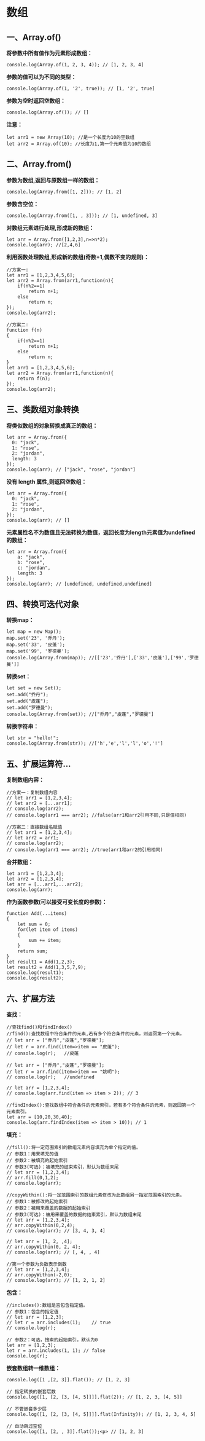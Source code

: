 # 数组

## 一、Array.of()

**将参数中所有值作为元素形成数组：**

```
console.log(Array.of(1, 2, 3, 4)); // [1, 2, 3, 4]
```

**参数的值可以为不同的类型：**

```
console.log(Array.of(1, '2', true)); // [1, '2', true]
```

**参数为空时返回空数组：**

```
console.log(Array.of()); // []
```

**注意：**

```
let arr1 = new Array(10); //是一个长度为10的空数组
let arr2 = Array.of(10); //长度为1,第一个元素值为10的数组
```

## 二、Array.from()

**参数为数组,返回与原数组一样的数组：**

```
console.log(Array.from([1, 2])); // [1, 2]
```

**参数含空位：**

```
console.log(Array.from([1, , 3])); // [1, undefined, 3]
```

**对数组元素进行处理,形成新的数组：**

```
let arr = Array.from([1,2,3],n=>n*2);
console.log(arr); //[2,4,6]
```

**利用函数处理数组,形成新的数组(奇数+1,偶数不变的规则)：**

```
//方案一:
let arr1 = [1,2,3,4,5,6];
let arr2 = Array.from(arr1,function(n){
	if(n%2==1)
		return n+1;
	else
		return n;
});
console.log(arr2);

//方案二:
function f(n)
{
	if(n%2==1)
		return n+1;
	else
		return n;				
}
let arr1 = [1,2,3,4,5,6];
let arr2 = Array.from(arr1,function(n){
	return f(n);
});
console.log(arr2);
```

## 三、类数组对象转换

**将类似数组的对象转换成真正的数组：**

```
let arr = Array.from({
  0: "jack",
  1: "rose",
  2: "jordan",
  length: 3
});
console.log(arr); // ["jack", "rose", "jordan"]
```

**没有 length 属性,则返回空数组：**

```
let arr = Array.from({
  0: "jack",
  1: "rose",
  2: "jordan",
});
console.log(arr); // []	
```

**元素属性名不为数值且无法转换为数值，返回长度为length元素值为undefined的数组：**

```
let arr = Array.from({
	a: "jack",
	b: "rose",
	c: "jordan",
	length: 3
});
console.log(arr); // [undefined, undefined,undefined]
```

## 四、转换可迭代对象

**转换map：**

```
let map = new Map();
map.set('23', '乔丹');
map.set('33', '皮蓬');
map.set('99', '罗德曼');
console.log(Array.from(map)); //[['23','乔丹'],['33','皮蓬'],['99','罗德曼']]
```

**转换set：**

```
let set = new Set();
set.add("乔丹");
set.add("皮蓬");
set.add("罗德曼");
console.log(Array.from(set)); //["乔丹","皮蓬","罗德曼"]
```

**转换字符串：**

```
let str = "hello!";
console.log(Array.from(str)); //['h','e','l','l','o','!']
```

## 五、扩展运算符...

**复制数组内容：**

```
//方案一：复制数组内容
// let arr1 = [1,2,3,4];
// let arr2 = [...arr1];
// console.log(arr2);
// console.log(arr1 === arr2); //false(arr1和arr2引用不同,只是值相同)

//方案二：直接数组名赋值
// let arr1 = [1,2,3,4];
// let arr2 = arr1;
// console.log(arr2);
// console.log(arr1 === arr2); //true(arr1和arr2的引用相同)
```

**合并数组：**

```
let arr1 = [1,2,3,4];
let arr2 = [1,2,3,4];
let arr = [...arr1,...arr2];
console.log(arr);
```

**作为函数参数(可以接受可变长度的参数)：**

```
function Add(...items)
{
	let sum = 0;
	for(let item of items)
	{
		sum += item;
	}
	return sum;
}
let result1 = Add(1,2,3);
let result2 = Add(1,3,5,7,9);
console.log(result1);
console.log(result2);
```

## 六、扩展方法

**查找：**

```
//查找find()和findIndex()
//find():查找数组中符合条件的元素,若有多个符合条件的元素，则返回第一个元素。
// let arr = ["乔丹","皮蓬","罗德曼"];
// let r = arr.find(item=>item == "皮蓬");
// console.log(r);   //皮蓬

// let arr = ["乔丹","皮蓬","罗德曼"];
// let r = arr.find(item=>item == "姚明");
// console.log(r);   //undefined		

// let arr = [1,2,3,4];
// console.log(arr.find(item => item > 2)); // 3

//findIndex():查找数组中符合条件的元素索引，若有多个符合条件的元素，则返回第一个元素索引。
let arr = [10,20,30,40];
console.log(arr.findIndex(item => item > 10)); // 1
```

**填充：**

```
//fill():将一定范围索引的数组元素内容填充为单个指定的值。
// 参数1：用来填充的值
// 参数2：被填充的起始索引
// 参数3(可选)：被填充的结束索引，默认为数组末尾
// let arr = [1,2,3,4];
// arr.fill(0,1,2);
// console.log(arr);

//copyWithin():将一定范围索引的数组元素修改为此数组另一指定范围索引的元素。
// 参数1：被修改的起始索引
// 参数2：被用来覆盖的数据的起始索引
// 参数3(可选)：被用来覆盖的数据的结束索引，默认为数组末尾
// let arr = [1,2,3,4];
// arr.copyWithin(0,2,4);
// console.log(arr); // [3, 4, 3, 4]

// let arr = [1, 2, ,4];
// arr.copyWithin(0, 2, 4);
// console.log(arr); // [, 4, , 4]

//第一个参数为负数表示倒数
// let arr = [1,2,3,4];
// arr.copyWithin(-2,0);
// console.log(arr); // [1, 2, 1, 2]
```

**包含：**

```
//includes():数组是否包含指定值。
// 参数1：包含的指定值
// let arr = [1,2,3];
// let r = arr.includes(1);    // true
// console.log(r);

// 参数2：可选，搜索的起始索引，默认为0
let arr = [1,2,3];
let r = arr.includes(1, 1); // false
console.log(r);
```

**嵌套数组转一维数组：**

```
console.log([1 ,[2, 3]].flat()); // [1, 2, 3]

// 指定转换的嵌套层数
console.log([1, [2, [3, [4, 5]]]].flat(2)); // [1, 2, 3, [4, 5]]

// 不管嵌套多少层
console.log([1, [2, [3, [4, 5]]]].flat(Infinity)); // [1, 2, 3, 4, 5]

// 自动跳过空位
console.log([1, [2, , 3]].flat());<p> // [1, 2, 3]

```

